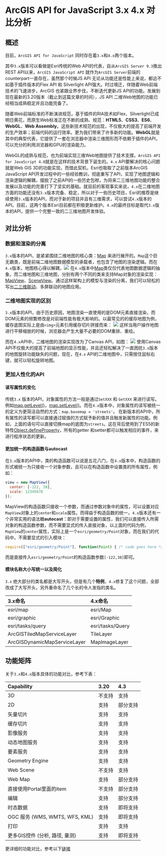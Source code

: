 # ArcGIS API for JavaScript 3.x 4.x 对比分析
## 概述
目前，`ArcGIS API for JavaScript` 同时存在着`3.x`和`4.x`两个版本。

其中`3.x`版本可以看做是Esri传统的Web API的代表，自从`ArcGIS Server 9.3`推出REST API以来，`ArcGIS JavaScript API` 就作为`ArcGIS Server`前端的counterpart一直存在，虽然那个时候JS API 无论从功能还是性能上来说，都远不如基于插件版本的Flex API 和 Silverlight API强大。时过境迁，伴随着Web前端技术的飞速进步，ArcGIS 也紧跟业界步伐，不断迭代更新JS API的功能。发展到现在最新的3.20版本（截止到这篇文章的时间），JS API 二维Web地图的功能已经相当成熟稳定并且功能完备了。

随着Web前端标准的不断演进规范，基于插件的RIA技术如Flex、Silverlight已成明日黄花，而原生Web标准正在不断的成熟、规范：**HTML5**、**CSS3**、**ES6**、**WebGL**、**Web Assembly**。这些新技术规范的出现，不仅极大的提高了前端开发的生产效率；前端代码的运行效率。更为我们带来了许多新的功能。**WebGL**就是其中的典型代表，它提供了一套在浏览器中渲染三维图形而不依赖于插件的API，可以充分的利用浏览器和GPU的渲染能力。

WebGL的成熟与规范，也为前端实现三维Web地图提供了技术支撑。`ArcGIS API for JavaScript 4.0`就是在这样的技术背景下诞生的。`4.x` API要解决的核心问题就是Web GIS 3D的功能实现，而借此契机，Esri也吸取了之前版本ArcGIS JavaScript API开发过程中的一些经验教训，彻底重写了API，实现了地图逻辑和渲染逻辑的解耦，摆脱了之前API的一些历史包袱，为将来二三维地图功能的整合发展以及功能的完善打下了坚实的基础。就目前的客观事实来说，`4.x`在二维地图方面的功能还没有`3.x`版本完备、稳定，所以对于一些历史项目，Esri的推荐是继续使用`3.x`版本的API，而对于新的项目并且有三维需求，可以尝试`4.x`版本的API。目前，这两个版本Esri目前都在积极更新维护。`4.x`的最终目标是取代`3.x`版本的API，提供一个完整一致的二三维地图开发体验。


## 对比分析
### 数据和渲染的分离

`3.x`版本的API，是紧紧围绕二维地图的核心类：[Map](!https://developers.arcgis.com/javascript/3/jsapi/map-amd.html) 来进行展开的。`Map`这个巨无霸类，既是前端二维地图数据模型的承载者，也包含了地图的渲染逻辑。而在`4.x`版本，地图核心得以解耦，![](https://ooo.0o0.ooo/2017/03/26/58d78e95985d6.jpg)
在`4.x`版本中[Map](https://developers.arcgis.com/javascript/latest/api-reference/esri-Map.html)类仅仅代表地图数据逻辑的抽象，而二维地图和三维地图，分别有两个不同的类来支持Map对象的渲染实现：[MapView](https://developers.arcgis.com/javascript/latest/api-reference/esri-views-MapView.html)、[SceneView](https://developers.arcgis.com/javascript/latest/api-reference/esri-views-SceneView.html)。通过这样架构上的模型与渲染的分离，我们可以轻松的写出[二三维联动](https://developers.arcgis.com/javascript/latest/sample-code/views-synchronize/index.html)、多屏联动的地图应用。

### 二维地图实现的区别
`3.x`版本的API，由于历史原因，地图渲染一直使用的是DOM元素直接渲染，而DOM元素的频繁修改是对前端性能有极大影响的。以最常见的的缓存地图为例，缓存底图实际上是由`<img>`元素引用缓存切片拼接而来：
![](https://ooo.0o0.ooo/2017/03/26/58d7968092e10.jpg)
这样当用户操作地图进行平移缩放的时候，浏览器会产生大量不必要的DOM重排、重绘。

而在`4.x`API中，二维地图的渲染实现改为了Canvas API，如图：
![](https://ooo.0o0.ooo/2017/03/26/58d79859a0560.jpg)
使用Canvas API不仅极大的提高了前端地图的显示性能，并且还轻松解决了一直困扰`3.x`版本的地图旋转功能缺失的问题，现在，在`4.x` API的二维地图中，只需按住鼠标右键，就可以轻松旋转地图。

### 更加人性化的API

#### 读写属性的变化

传统`3.x` 版本的API，对象属性的方法一般是通过`SetXXX` 和 `GetXXX` 来进行读写。例如[map.getLevel()](https://developers.arcgis.com/javascript/3/jsapi/map-amd.html#getlevel)，[map.setLevel()](https://developers.arcgis.com/javascript/3/jsapi/map-amd.html#setlevel)。而在`4.x`版本中，对象属性的读写被统一的定义为更简洁自然的方式：`map.basemap = 'streets'`。 在新版本的API中，所有属性的读写都可以直接通过赋值的方式赋予新的值并且触发新属性的功能。例如，上面的语句可以直接切换map的底图为`streets`。这在背后使用到了ES5的新特性[Object.defineProperty](https://developer.mozilla.org/en-US/docs/Web/JavaScript/Reference/Global_Objects/Object/defineProperty)，所有的getter 和setter都可以触发相应的事件，来进行程序状态的更新。

#### 更加统一的构造函数与autocast

在`3.x`版本的API中，类的构造函数可以说是五花八门，在`4.x`版本中，构造函数的形式被统一为只接收一个对象参数，且可以在构造函数中设置类的所有属性，例如：
```javascript
view = new MapView({
  center: [-122, 38],
  scale: 12345678
});
```
MapView的构造函数只接收一个参数，而通过参数对象中的属性，可以设置对应`MapView`对象上的`center`和`scale`属性。而得益于构造函数的统一，`4.x`版本还有一个非常实用的语法糖**autocast**：即对于需要设置的属性，我们可以直接传入所需对象的构造函数参数，而不需要显式的传入直接对象，以上面的代码为例，`MapView`的`center`属性，实际上是一个`esri/geometry/Point`对象，而在我们的代码中，不需要显式的引入模块：
```javascript
require(["esri/geometry/Point"], function(Point) { /* code goes here */ });
```
而是直接传入`esri/geometry/Point`的构造函数参数`[-122,38]`即可。

#### 模块名称大小写统一以及简化
`3.x` 绝大部分的类名都是大写开头，但是有几个**特例**，`4.x`修复了这个问题，全部改成了大写开头，另外重命名了几个长的令人发指的类名。

| 3.x命名           | 4.x命名  |
|:-------------| :-----|
| esri/map | esri/Map |
| esri/graphic      |   esri/Graphic |
| esri/tasks/query      |    esri/tasks/Query |
|ArcGISTiledMapServiceLayer | TileLayer |
|  ArcGISDynamicMapServiceLayer |  MapImageLayer|

## 功能矩阵
关于`3.x`和`4.x`版本具体的功能对比，参考下表：

|Capability	|3.20	|4.3|
|:-------------| :-----|:----|
|3D	|不支持|	支持|
|2D	|支持	|部分支持|
|矢量切片	|支持	|支持|
|缓存切片	|支持	|支持|
|影像服务	|支持	|支持|
|动态地图服务	|支持	|支持|
|要素服务	|支持	|支持|
|Geometry Engine	|支持	|支持|
|Web Scene	|不支持|	支持
|Web Map	|支持	|部分支持|
|直接使用Portal里面的item	|不支持	|部分支持|
|编辑	|支持	|部分支持|
|时态数据	|支持|即将支持
|OGC 服务 (WMS, WMTS, WFS, KML)	|支持|	即将支持|
|打印	|支持	|支持|
|更多GIS控件 (分析, 路径, 量测)	|支持	|即将支持|

更详细的功能对比，参考以下[链接](https://developers.arcgis.com/javascript/latest/guide/functionality-matrix/index.html)